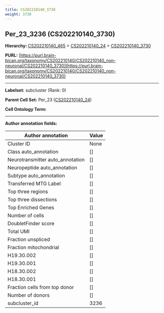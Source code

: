 ```yaml
---
title: CS202210140_3730
weight: 3730
---
```

## Per_23_3236 (CS202210140_3730)
<b>Hierarchy: </b>
[CS202210140_465](../CS202210140_465) >
[CS202210140_24](../CS202210140_24) >
[CS202210140_3730](../CS202210140_3730)

**PURL:** [https://purl.brain-bican.org/taxonomy/CS202210140/CS202210140_non-neuronal/CS202210140_3730](https://purl.brain-bican.org/taxonomy/CS202210140/CS202210140_non-neuronal/CS202210140_3730)

---


**Labelset:** subcluster (Rank: 0)

**Parent Cell Set:** Per_23 ([CS202210140_24](../CS202210140_24))



**Cell Ontology Term:** 

[MARKER GENES.]: #


---

[TRANSFERRED ANNOTATIONS.]: #


[AUTHOR ANNOTATION FIELDS.]: #


**Author annotation fields:**

| Author annotation | Value |
|-------------------|-------|
|Cluster ID|None|
|Class auto_annotation|[]|
|Neurotransmitter auto_annotation|[]|
|Neuropeptide auto_annotation|[]|
|Subtype auto_annotation|[]|
|Transferred MTG Label|[]|
|Top three regions|[]|
|Top three dissections|[]|
|Top Enriched Genes|[]|
|Number of cells|[]|
|DoubletFinder score|[]|
|Total UMI|[]|
|Fraction unspliced|[]|
|Fraction mitochondrial|[]|
|H19.30.002|[]|
|H19.30.001|[]|
|H18.30.002|[]|
|H18.30.001|[]|
|Fraction cells from top donor|[]|
|Number of donors|[]|
|subcluster_id|3236|
